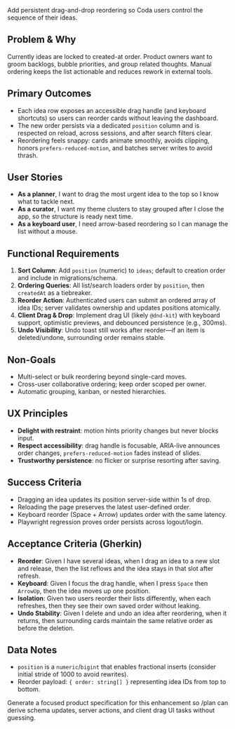Add persistent drag-and-drop reordering so Coda users control the sequence of their ideas.

## Problem & Why
Currently ideas are locked to created-at order. Product owners want to groom backlogs, bubble priorities, and group related thoughts. Manual ordering keeps the list actionable and reduces rework in external tools.

## Primary Outcomes
- Each idea row exposes an accessible drag handle (and keyboard shortcuts) so users can reorder cards without leaving the dashboard.
- The new order persists via a dedicated `position` column and is respected on reload, across sessions, and after search filters clear.
- Reordering feels snappy: cards animate smoothly, avoids clipping, honors `prefers-reduced-motion`, and batches server writes to avoid thrash.

## User Stories
- **As a planner**, I want to drag the most urgent idea to the top so I know what to tackle next.
- **As a curator**, I want my theme clusters to stay grouped after I close the app, so the structure is ready next time.
- **As a keyboard user**, I need arrow-based reordering so I can manage the list without a mouse.

## Functional Requirements
1. **Sort Column**: Add `position` (numeric) to `ideas`; default to creation order and include in migrations/schema.
2. **Ordering Queries**: All list/search loaders order by `position`, then `createdAt` as a tiebreaker.
3. **Reorder Action**: Authenticated users can submit an ordered array of idea IDs; server validates ownership and updates positions atomically.
4. **Client Drag & Drop**: Implement drag UI (likely `@dnd-kit`) with keyboard support, optimistic previews, and debounced persistence (e.g., 300ms).
5. **Undo Visibility**: Undo toast still works after reorder—if an item is deleted/undone, surrounding order remains stable.

## Non-Goals
- Multi-select or bulk reordering beyond single-card moves.
- Cross-user collaborative ordering; keep order scoped per owner.
- Automatic grouping, kanban, or nested hierarchies.

## UX Principles
- **Delight with restraint**: motion hints priority changes but never blocks input.
- **Respect accessibility**: drag handle is focusable, ARIA-live announces order changes, `prefers-reduced-motion` fades instead of slides.
- **Trustworthy persistence**: no flicker or surprise resorting after saving.

## Success Criteria
- Dragging an idea updates its position server-side within 1s of drop.
- Reloading the page preserves the latest user-defined order.
- Keyboard reorder (Space + Arrow) updates order with the same latency.
- Playwright regression proves order persists across logout/login.

## Acceptance Criteria (Gherkin)
- **Reorder**: Given I have several ideas, when I drag an idea to a new slot and release, then the list reflows and the idea stays in that slot after refresh.
- **Keyboard**: Given I focus the drag handle, when I press `Space` then `ArrowUp`, then the idea moves up one position.
- **Isolation**: Given two users reorder their lists differently, when each refreshes, then they see their own saved order without leaking.
- **Undo Stability**: Given I delete and undo an idea after reordering, when it returns, then surrounding cards maintain the same relative order as before the deletion.

## Data Notes
- `position` is a `numeric`/`bigint` that enables fractional inserts (consider initial stride of 1000 to avoid rewrites).
- Reorder payload: `{ order: string[] }` representing idea IDs from top to bottom.

Generate a focused product specification for this enhancement so /plan can derive schema updates, server actions, and client drag UI tasks without guessing.
